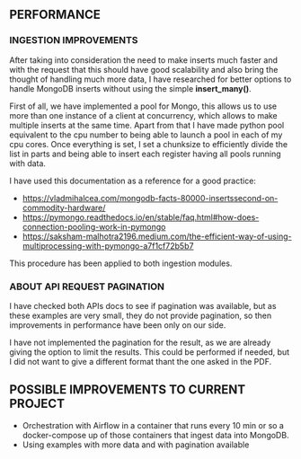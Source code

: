 
## PERFORMANCE
### INGESTION IMPROVEMENTS
After taking into consideration the need to make inserts much faster and with the request that this should have good scalability and also bring the thought of handling much more data, I have researched for better options to handle MongoDB inserts without using the simple **insert_many()**.

First of all, we have implemented a pool for Mongo, this allows us to use more than one instance of a client at concurrency, which allows to make multiple inserts at the same time. Apart from that I have made python pool equivalent to the cpu number to being able to launch a pool in each of my cpu cores. Once everything is set, I set a chunksize to efficiently divide the list in parts and being able to insert each register having all pools running with data.

I have used this documentation as a reference for a good practice:
- https://vladmihalcea.com/mongodb-facts-80000-insertssecond-on-commodity-hardware/ 
- https://pymongo.readthedocs.io/en/stable/faq.html#how-does-connection-pooling-work-in-pymongo
- https://saksham-malhotra2196.medium.com/the-efficient-way-of-using-multiprocessing-with-pymongo-a7f1cf72b5b7

This procedure has been applied to both ingestion modules.

### ABOUT API REQUEST PAGINATION

I have checked both APIs docs to see if pagination was available, but as these examples are very small, they do not provide pagination, so then improvements in performance have been only on our side.  

I have not implemented the pagination for the result, as we are already giving the option to limit the results. This could be performed if needed, but I did not want to give a different format thant the one asked in the PDF.

## POSSIBLE IMPROVEMENTS TO CURRENT PROJECT

-  Orchestration with Airflow in a container that runs every 10 min or so a docker-compose up of those containers that ingest data into MongoDB.
- Using examples with more data and with pagination available
